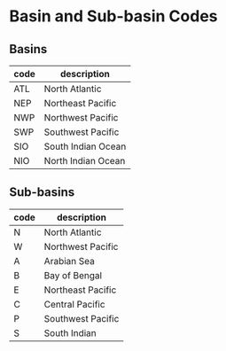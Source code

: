 # Basin and Sub-basin Codes

## Basins

| code | description |
|-----|-------|
| ATL | North Atlantic |
| NEP | Northeast Pacific |
| NWP | Northwest Pacific |
| SWP | Southwest Pacific |
| SIO | South Indian Ocean |
| NIO | North Indian Ocean |

## Sub-basins

| code | description |
|-----|-------|
| N | North Atlantic |
| W | Northwest Pacific |
| A | Arabian Sea |
| B | Bay of Bengal |
| E | Northeast Pacific |
| C | Central Pacific |
| P | Southwest Pacific |
| S | South Indian |
